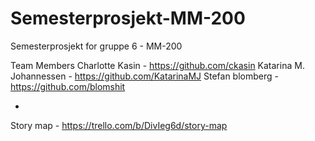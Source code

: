 # Semesterprosjekt-MM-200
Semesterprosjekt for gruppe 6 - MM-200

Team Members
Charlotte Kasin - https://github.com/ckasin
Katarina M. Johannessen - https://github.com/KatarinaMJ
Stefan blomberg - https://github.com/blomshit


- 
Story map - https://trello.com/b/DivIeg6d/story-map
